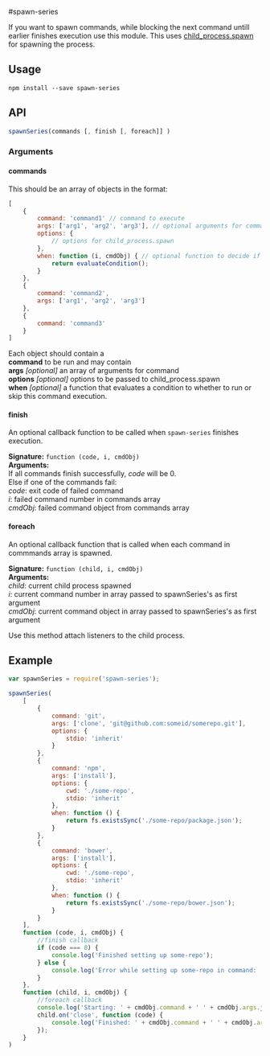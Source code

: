 #spawn-series

If you want to spawn commands, while blocking the next command untill earlier finishes execution use this module. This uses [child_process.spawn](http://nodejs.org/api/child_process.html#child_process_child_process_spawn_command_args_options) for spawning the process.

## Usage

```shell
npm install --save spawn-series
```

## API

```js
spawnSeries(commands [, finish [, foreach]] )
```
### Arguments

#### commands

This should be an array of objects in the format:
```js
[
	{
		command: 'command1' // command to execute
		args: ['arg1', 'arg2', 'arg3'], // optional arguments for command,
		options: {
			// options for child_process.spawn
		},
		when: function (i, cmdObj) { // optional function to decide if command should be executed
			return evaluateCondition();
		}
	},
	{
		command: 'command2',
		args: ['arg1', 'arg2', 'arg3']
	},
	{
		command: 'command3'
	}
]
```

Each object should contain a  
**command** to be run and may contain  
**args** *[optional]* an array of arguments for command  
**options** *[optional]* options to be passed to child_process.spawn  
**when** *[optional]* a function that evaluates a condition to whether to run or skip this command execution.

#### finish

An optional callback function to be called when `spawn-series` finishes execution.

**Signature:** `function (code, i, cmdObj)`  
**Arguments:**  
If all commands finish successfully, *code* will be 0.  
Else if one of the commands fail:  
*code*: exit code of failed command  
*i*: failed command number in commands array  
*cmdObj*: failed command object from commands array

#### foreach

An optional callback function that is called when each command in commmands array is spawned.

**Signature:** `function (child, i, cmdObj)`  
**Arguments:**  
*child*: current child process spawned  
*i*: current command number in array passed to spawnSeries's as first argument  
*cmdObj*: current command object in array passed to spawnSeries's as first argument

Use this method attach listeners to the child process.

## Example

```js
var spawnSeries = require('spawn-series');

spawnSeries(
	[
		{
			command: 'git',
			args: ['clone', 'git@github.com:someid/somerepo.git'],
			options: {
				stdio: 'inherit'
			}
		},
		{
			command: 'npm',
			args: ['install'],
			options: {
				cwd: './some-repo',
				stdio: 'inherit'
			},
			when: function () {
				return fs.existsSync('./some-repo/package.json');
			}
		},
		{
			command: 'bower',
			args: ['install'],
			options: {
				cwd: './some-repo',
				stdio: 'inherit'
			},
			when: function () {
				return fs.existsSync('./some-repo/bower.json');
			}
		}
	],
	function (code, i, cmdObj) {
		//finish callback
		if (code === 0) {
			console.log('Finished setting up some-repo');
		} else {
			console.log('Error while setting up some-repo in command: ' + cmdObj.command);
		}
	},
	function (child, i, cmdObj) {
		//foreach callback
		console.log('Starting: ' + cmdObj.command + ' ' + cmdObj.args.join(' '));
		child.on('close', function (code) {
			console.log('Finished: ' + cmdObj.command + ' ' + cmdObj.args.join(' '));
		});
	}
)
```
